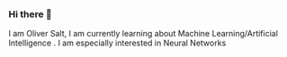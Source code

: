 ### Hi there 👋
I am Oliver Salt, 
I am currently learning about Machine Learning/Artificial Intelligence . 
I am especially interested in Neural Networks
